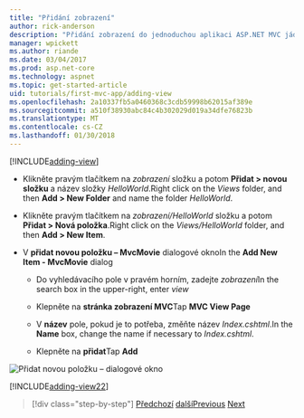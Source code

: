 ```yaml
---
title: "Přidání zobrazení"
author: rick-anderson
description: "Přidání zobrazení do jednoduchou aplikaci ASP.NET MVC jádra"
manager: wpickett
ms.author: riande
ms.date: 03/04/2017
ms.prod: asp.net-core
ms.technology: aspnet
ms.topic: get-started-article
uid: tutorials/first-mvc-app/adding-view
ms.openlocfilehash: 2a10337fb5a0460368c3cdb59998b62015af389e
ms.sourcegitcommit: a510f38930abc84c4b302029d019a34dfe76823b
ms.translationtype: MT
ms.contentlocale: cs-CZ
ms.lasthandoff: 01/30/2018
---
```

[!INCLUDE[adding-view](../../includes/mvc-intro/adding_view1.md)]

* <span data-ttu-id="dde71-103">Klikněte pravým tlačítkem na *zobrazení* složku a potom **Přidat > novou složku** a název složky *HelloWorld*.</span><span class="sxs-lookup"><span data-stu-id="dde71-103">Right click on the *Views* folder, and then **Add > New Folder** and name the folder *HelloWorld*.</span></span>

* <span data-ttu-id="dde71-104">Klikněte pravým tlačítkem na *zobrazení/HelloWorld* složku a potom **Přidat > Nová položka**.</span><span class="sxs-lookup"><span data-stu-id="dde71-104">Right click on the *Views/HelloWorld* folder, and then **Add > New Item**.</span></span>

* <span data-ttu-id="dde71-105">V **přidat novou položku – MvcMovie** dialogové okno</span><span class="sxs-lookup"><span data-stu-id="dde71-105">In the **Add New Item - MvcMovie** dialog</span></span>

  * <span data-ttu-id="dde71-106">Do vyhledávacího pole v pravém horním, zadejte *zobrazení*</span><span class="sxs-lookup"><span data-stu-id="dde71-106">In the search box in the upper-right, enter *view*</span></span>

  * <span data-ttu-id="dde71-107">Klepněte na **stránka zobrazení MVC**</span><span class="sxs-lookup"><span data-stu-id="dde71-107">Tap **MVC View Page**</span></span>

  * <span data-ttu-id="dde71-108">V **název** pole, pokud je to potřeba, změňte název *Index.cshtml*.</span><span class="sxs-lookup"><span data-stu-id="dde71-108">In the **Name** box, change the name if necessary to *Index.cshtml*.</span></span>

  * <span data-ttu-id="dde71-109">Klepněte na **přidat**</span><span class="sxs-lookup"><span data-stu-id="dde71-109">Tap **Add**</span></span>

![Přidat novou položku – dialogové okno](adding-view/_static/add_view.png)

[!INCLUDE[adding-view22](../../includes/mvc-intro/adding_view2.md)]

>[!div class="step-by-step"]
<span data-ttu-id="dde71-111">[Předchozí](adding-controller.md)
[další](adding-model.md)</span><span class="sxs-lookup"><span data-stu-id="dde71-111">[Previous](adding-controller.md)
[Next](adding-model.md)</span></span>
